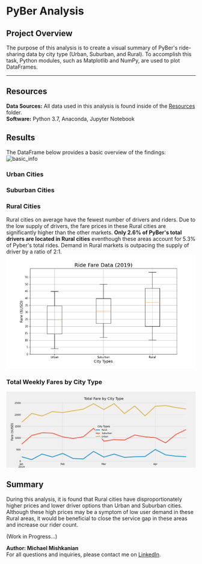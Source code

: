 # PyBer Analysis

## Project Overview  
The purpose of this analysis is to create a visual summary of PyBer's ride-sharing data by city type (Urban, Suburban, and Rural). To accomplish this task, Python modules, such as Matplotlib and NumPy, are used to plot DataFrames.

---
## Resources  
**Data Sources:** All data used in this analysis is found inside of the [Resources](https://github.com/Mishkanian/PyBer_Analysis/tree/main/Resources) folder.  
**Software:** Python 3.7, Anaconda, Jupyter Notebook

## Results  
The DataFrame below provides a basic overview of the findings:
![basic_info]()

### Urban Cities



### Suburban Cities



### Rural Cities

Rural cities on average have the fewest number of drivers and riders. Due to the low supply of drivers, the fare prices in these Rural cities are significantly higher than the other markets. **Only 2.6% of PyBer's total drivers are located in Rural cities** eventhough these areas account for 5.3% of Pyber's total rides. Demand in Rural markets is outpacing the supply of driver by a ratio of 2:1.
![fig3](https://github.com/Mishkanian/PyBer_Analysis/blob/main/analysis/Fig3.png)

### Total Weekly Fares by City Type
![total_weekly_fare_by_type](https://github.com/Mishkanian/PyBer_Analysis/blob/main/analysis/PyBer_fare_summary.png)
## Summary
During this analysis, it is found that Rural cities have disproportionately higher prices and lower driver options than Urban and Suburban cities. Although these high prices may be a symptom of low user demand in these Rural areas, it would be beneficial to close the service gap in these areas and increase our rider count. 

(Work in Progress...)

**Author: Michael Mishkanian**  
For all questions and inquiries, please contact me on [LinkedIn](https://www.linkedin.com/in/michaelmishkanian/).
